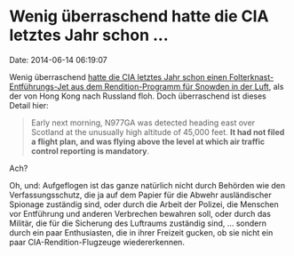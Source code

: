 Wenig überraschend hatte die CIA letztes Jahr schon \...
========================================================

Date: 2014-06-14 06:19:07

Wenig überraschend [hatte die CIA letztes Jahr schon einen
Folterknast-Entführungs-Jet aus dem Rendition-Programm für Snowden in
der
Luft](http://www.theregister.co.uk/2014/06/13/cia_rendition_jet_was_waiting_in_europe_to_snatch_snowden/),
als der von Hong Kong nach Russland floh. Doch überraschend ist dieses
Detail hier:

> Early next morning, N977GA was detected heading east over Scotland at
> the unusually high altitude of 45,000 feet. **It had not filed a
> flight plan, and was flying above the level at which air traffic
> control reporting is mandatory**.

Ach?

Oh, und: Aufgeflogen ist das ganze natürlich nicht durch Behörden wie
den Verfassungsschutz, die ja auf dem Papier für die Abwehr
ausländischer Spionage zuständig sind, oder durch die Arbeit der
Polizei, die Menschen vor Entführung und anderen Verbrechen bewahren
soll, oder durch das Militär, die für die Sicherung des Luftraums
zuständig sind, \... sondern durch ein paar Enthusiasten, die in ihrer
Freizeit gucken, ob sie nicht ein paar CIA-Rendition-Flugzeuge
wiedererkennen.
